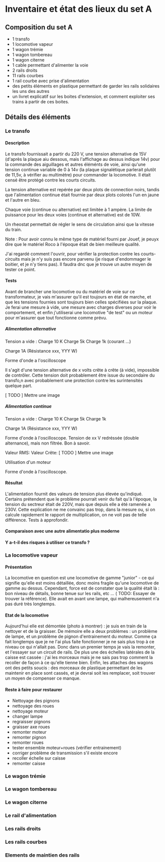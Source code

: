 # Inventaire et état des lieux du set A

## Composition du set A

  - 1 transfo 
  - 1 locomotive vapeur
  - 1 wagon trémie
  - 1 wagon tombereau
  - 1 wagon citerne
  - 1 cable permettant d'alimenter la voie
  - 2 rails droits 
  - 11 rails courbes
  - 1 rail courbe avec prise d'alimentation
  - des petits éléments en plastique permettant de garder les rails solidaires les uns des autres
  - un livret explicatif sur les boites d'extension, et comment exploiter ses trains à partir de ces boites.
  
## Détails des éléments

### Le transfo

#### Description 

Le transfo fournissait a partir du 220 V, une tension alternative de 15V (d'après la plaque aiu dessous, mais l'affichage au dessus indique 14v) pour la commande des aiguillages et autres éléménts de voie, ainsi qu'une tension continue  variable de 0 à 14v (la plaque signalétique parlerait plutôt de 11,5v, à vérifier au multimètre) pour commander la locomotive. Il était censé être protégé contre les courts circuits.

La tension alternative est repérée par deux plots de connection noirs, tandis que l'alimentation continue était fournie par deux plots colorés l'un en jaune et l'autre en bleu.

Chaque voie (continue ou alternative) est limitée à 1 ampère. La limite de puissance pour les deux voies (continue et alternative) est de 10W.

Un rheostat permettait de régler le sens de circulation ainsi que la vitesse du train.

Note : Pour avoir connu le même type de matériel fourni par Jouef, je peuyx dire que le matériel Roco à l'époque était de bien meilleure qualité.

J'ai regardé comment l'ouvrir, pour vérifier la protection contre les courts-circuits mais je n'y suis pas encore parvenu (je risque d'endommager le boitier, et je n'y tiens pas). Il faudra dnc que je trouve un autre moyen  de tester ce point.

#### Tests

Avant de brancher une locomotive ou du matériel de voie sur ce transformateur, je vais m'assurer qu'il est toujours en état de marche, et que les tensions fournies sont toujours bien celles spécifiées sur la plaque. Je ferai une mesure à vide, une mesure avec charges diverses pour voir le comportement, et enfin j'utiliserai une locomotive "de test" ou un moteur pour m'assurer que tout fonctionne comme prévu. 

##### Alimentation alternative

Tension 
a vide :
Charge 10 K
Charge 5k
Charge 1k (courant ...)

Charge 1A (Résistance xxx, YYY W)

Forme d'onde a l'oscilloscope

Il s'agit d'une tension alternative de x volts crête à crête (à vide), impossible de contrôler. Cette tension doit probablement être issue du secondaire du transfo,n avec probablement une protection contre les surintensités quelque part.

[ TODO ] Mettre une image

##### Alimentation continue


Tension a vide :
Charge 10 K
Charge 5k
Charge 1k

Charge 1A (Résistance xxx, YYY W)

Forme d'onde à l'oscilloscope.
Tension de xx V redréssée (double alternance), mais non filtrée. Bon à savoir.

Valeur RMS:
Valeur Crête: 
[ TODO ] Mettre une image

Utilisation d'un moteur

Forme d'onde à l'oscilloscope.


#### Résultat

L'alimentation fournit des valeurs de tension plus élevée qu'indiqué. Certains prétendent que le problème pourrait venir du fait qu'à l'époque, la tension du sectreur était de 220V, mais que depuis elle a été ramenée a 230V. Cette explication ne me convainc pas trop, dans la mesure ou, si on calcule rapidement le rapport de multiplication, on ne voit pas de telle différence. Tests à approfondir.


#### Comparaison avec une autre alimentatio plus moderne

#### Y a-t-il des risques à utiliser ce transfo ?

### La locomotive vapeur


#### Présentation
La locomotive en question est une locomotive de gamme "junior" - ce qui signifie qu'elle est moins détaillée, donc moins fragile qu'une locomotive de gamme au dessus. Cependant, force est de constater que la qualité était là : bon niveau de détails, bonne tenue sur les rails, etc ...  ( TODO: Essayer de trouver la référence). Elle avait en avant une lampe, qui malhereusement n'a pas duré très longtemps.

#### Etat de la locomotive
Aujourd'hui elle est démontée (photo à montrer) : je suis en train de la nettoyer et de la graisser. De mémoire elle a deux problèmes : un problème de lampe, et un problème de pignon d'entrainement du moteur. Comme ça fait longtemps que je ne l'ai plus faite fonctionner je ne sais plus trop à ce niveau ce qui n'allait pas. Donc dans un premier temps je vais la remonter, et l'essayer sur un circuit de rails. De plus une des échelles latérales de la caisse est cassée : j'ai les morceaux mais je ne sais pas trop comment la recoller de façon à ce qu'elle tienne bien. Enfin, les attaches des wagons ont des petits soucis : des morceaux de plastique permettant de les maintenir en place sont cassés, et je devrai soit les remplacer, soit trouver un moyen de compenser ce manque.

#### Reste à faire pour restaurer

  - Nettoyage des pignons
  - nettoyage des roues
  - nettoyage moteur
  - changer lampe
  - regraisser pignons
  - graisser axe roues
  - remonter moteur
  - remonter pignon
  - remonter roues
  - tester ensemble moteur+roues (vérifier entrainement)
  - corriger problème de transmission s'il existe encore
  - recoller échelle sur caisse
  - remonter caisse
  
### Le wagon trémie

### Le wagon tombereau

### Le wagon citerne

### Le rail d'alimentation

### Les rails droits

### Les rails courbes
  
### Elements de maintien des rails

